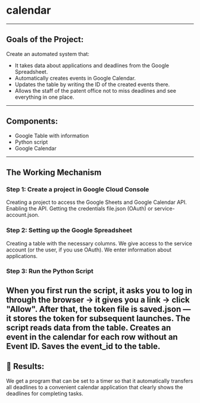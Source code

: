 # calendar
----------

## Goals of the Project:

Create an automated system that:
 - It takes data about applications and deadlines from the Google Spreadsheet.
 - Automatically creates events in Google Calendar.
 - Updates the table by writing the ID of the created events there.
 - Allows the staff of the patent office not to miss deadlines and see everything in one place.
----------

## Components:

 - Google Table with information
 - Python script
 - Google Calendar
---------

## The Working Mechanism

### Step 1: Create a project in Google Cloud Console
Creating a project to access the Google Sheets and Google Calendar API.
Enabling the API.
Getting the credentials file.json (OAuth) or service-account.json.

### Step 2: Setting up the Google Spreadsheet
Creating a table with the necessary columns.
We give access to the service account (or the user, if you use OAuth).
We enter information about applications.

### Step 3: Run the Python Script
When you first run the script, it asks you to log in through the browser → it gives you a link → click "Allow".
After that, the token file is saved.json — it stores the token for subsequent launches.
The script reads data from the table.
Creates an event in the calendar for each row without an Event ID.
Saves the event_id to the table.
-------

## :high_brightness: Results:
We get a program that can be set to a timer so that it automatically transfers all deadlines to a convenient calendar application that clearly shows the deadlines for completing tasks.
